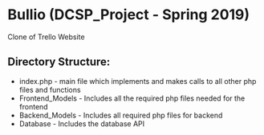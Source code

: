 # Bullio (DCSP_Project - Spring 2019)
Clone of Trello Website

## Directory Structure:

* index.php - main file which implements and makes calls to all other php files and functions
* Frontend_Models - Includes all the required php files needed for the frontend
* Backend_Models - Includes all required php files for backend
* Database - Includes the database API

